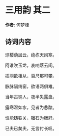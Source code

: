 # 三用韵  其二

**作者**: 何梦桂

## 诗词内容

琼楼藐层云，绝栋天风寒。

阿谁吹玉龙，哀响落云间。

插羽欲相从，百尺那可攀。

脉脉隔绮窗，欲语两俱难。

当年古铜人，夜半失露盘。

露寒湿如水，见者为悲酸。

谁能铸铁关，镵石为肠肝。

已夫已矣夫，无言付长叹。

